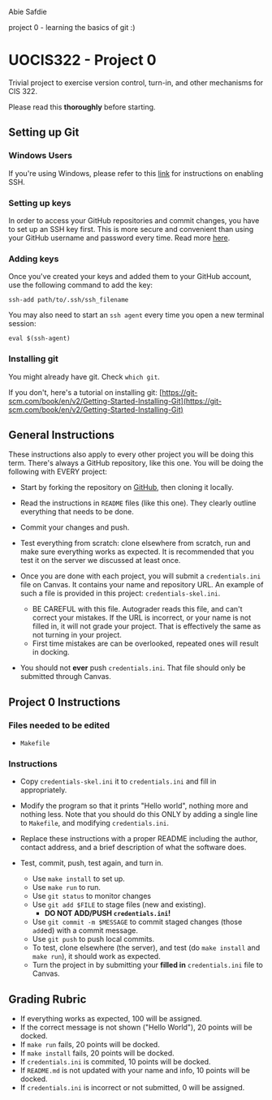 
Abie Safdie

project 0 - learning the basics of git :)


# UOCIS322 - Project 0

Trivial project to exercise version control, turn-in, and other mechanisms
for CIS 322.

Please read this **thoroughly** before starting.

## Setting up Git

### Windows Users

If you're using Windows, please refer to this [link](https://www.howtogeek.com/336775/how-to-enable-and-use-windows-10s-built-in-ssh-commands/) for instructions on enabling SSH.

### Setting up keys

In order to access your GitHub repositories and commit changes,
you have to set up an SSH key first. This is more secure and convenient than using your GitHub username and password every time. Read more 
[here](https://docs.github.com/en/github/authenticating-to-github/generating-a-new-ssh-key-and-adding-it-to-the-ssh-agent).

### Adding keys

Once you've created your keys and added them to your GitHub account, use the following command to add the key:
```
ssh-add path/to/.ssh/ssh_filename
```
You may also need to start an `ssh agent` every time you open a new terminal session:
```
eval $(ssh-agent)
```

### Installing git
You might already have git. Check `which git`.

If you don't, here's a tutorial on installing git: [https://git-scm.com/book/en/v2/Getting-Started-Installing-Git](https://git-scm.com/book/en/v2/Getting-Started-Installing-Git)

## General Instructions
These instructions also apply to every other project you will be doing this term. There's always a GitHub repository, like this one. You will be doing the following with EVERY project:

- Start by forking the repository on
[GitHub](https://github.com/UO-CIS322/project-0),
then cloning it locally.

- Read the instructions in `README` files (like this one). They clearly outline everything that needs to be done.

- Commit your changes and push.

- Test everything from scratch: clone elsewhere from scratch, run and make sure everything works as expected. It is recommended that you test it on the server we discussed at least once.

- Once you are done with each project, you will submit a `credentials.ini` file on Canvas. It contains your name and repository URL. An example of such a file is provided in this project: `credentials-skel.ini`.
	- BE CAREFUL with this file. Autograder reads this file, and can't correct your mistakes. If the URL is incorrect, or your name is not filled in, it will not grade your project. That is effectively the same as not turning in your project.
	- First time mistakes are can be overlooked, repeated ones will result in docking.

- You should not **ever** push `credentials.ini`. That file should only be submitted through Canvas.

## Project 0 Instructions

### Files needed to be edited
- `Makefile`

### Instructions

- Copy `credentials-skel.ini` it to `credentials.ini` and fill in appropriately.

- Modify the program so that it prints "Hello
  world", nothing more and nothing less.  Note that you should do this ONLY by adding a single line to `Makefile`, and modifying `credentials.ini`.

- Replace these instructions with a proper README including the
   author, contact address, and a brief description of what the
   software does.

- Test, commit, push, test again, and turn in.
   - Use `make install` to set up.
   - Use `make run` to run.
   - Use `git status` to monitor changes
   - Use `git add $FILE` to stage files (new and existing). 
   		- **DO NOT ADD/PUSH `credentials.ini`!**
   - Use `git commit -m $MESSAGE` to commit staged changes (those `add`ed) with a commit message.
   - Use `git push` to push local commits.
   - To test, clone elsewhere (the server), and test (do `make install` and `make run`), it should work as expected.
   - Turn the project in by submitting your **filled in** `credentials.ini` file to Canvas.


## Grading Rubric

* If everything works as expected, 100 will be assigned.
* If the correct message is not shown ("Hello World"), 20 points will be docked.
* If `make run` fails, 20 points will be docked.
* If `make install` fails, 20 points will be docked.
* If `credentials.ini` is commited, 10 points will be docked.
* If `README.md` is not updated with your name and info, 10 points will be docked.
* If `credentials.ini` is incorrect or not submitted, 0 will be assigned.
